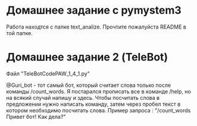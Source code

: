 # Домашнее задание с pymystem3

Работа находтся с папке text_analize. Прочтите пожалуйста README в той папке.


# Домашнее задание 2 (TeleBot)

Файл "TeleBotCodePAW_1_4_1.py"

@Guri_bot - тот самый бот, который считает слова только после команды /count_words. Я постарался прописать все в команде /help, но на всякий случай напишу и здесь. Чтобы посчитать слова в предложении нужно написать команду, затем через пробел текст в котором необходимо посчитать слова. Пример запроса : "/count_words Привет бот! Как дела?"

